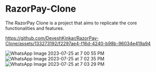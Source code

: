 # RazorPay-Clone
The RazorPay Clone is a project that aims to replicate the core functionalities and features.


https://github.com/DeveshKinkar/RazorPay-Clone/assets/133273192/f2297ae4-f16d-4240-b98b-96034e419a94

![WhatsApp Image 2023-07-25 at 7 00 55 PM](https://github.com/DeveshKinkar/RazorPay-Clone/assets/133273192/fd7dc371-cd2b-4699-9bb5-c8eeba889f8e)
![WhatsApp Image 2023-07-25 at 7 02 35 PM](https://github.com/DeveshKinkar/RazorPay-Clone/assets/133273192/e61b65a4-b891-4546-9cbc-891a989ae43d)
![WhatsApp Image 2023-07-25 at 7 03 29 PM](https://github.com/DeveshKinkar/RazorPay-Clone/assets/133273192/c68345e4-2ece-4c1f-b6aa-1bee3be587fc)
